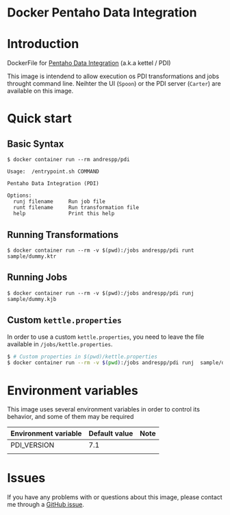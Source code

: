 Docker Pentaho Data Integration
===============================

# Introduction

DockerFile for [Pentaho Data Integration](https://sourceforge.net/projects/pentaho/) (a.k.a kettel / PDI)

This image is intendend to allow execution os PDI transformations and jobs throught command line. Neihter the UI (`Spoon`)  or the PDI server (`Carter`) are available on this image.

# Quick start

## Basic Syntax

```
$ docker container run --rm andrespp/pdi

Usage:	/entrypoint.sh COMMAND

Pentaho Data Integration (PDI)

Options:
  runj filename		Run job file
  runt filename		Run transformation file
  help		        Print this help
```

## Running Transformations

```
$ docker container run --rm -v $(pwd):/jobs andrespp/pdi runt sample/dummy.ktr
```

## Running Jobs

```
$ docker container run --rm -v $(pwd):/jobs andrespp/pdi runj  sample/dummy.kjb
```

## Custom `kettle.properties`

In order to use a custom `kettle.properties`, you need to leave the file available in `/jobs/kettle.properties`.

```bash
$ # Custom properties in $(pwd)/kettle.properties
$ docker container run --rm -v $(pwd):/jobs andrespp/pdi runj  sample/dummy.kjb
```

# Environment variables

This image uses several environment variables in order to control its behavior, and some of them may be required

| Environment variable | Default value | Note |
| -------------------- | ------------- | -----|
| PDI\_VERSION | 7.1 | |
| |  | |

# Issues

If you have any problems with or questions about this image, please contact me
through a [GitHub issue](https://github.com/andrespp/docker-pdi/issues).

